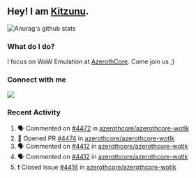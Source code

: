 ## Hey! I am [Kitzunu](https://Github.com/Kitzunu).

![Anurag's github stats](https://github-readme-stats.kitzunu.vercel.app/api?username=Kitzunu&show_icons=true)

### What do I do?

I focus on WoW Emulation at [AzerothCore](https://Github.com/AzerothCore). Come join us ;)

### Connect with me
[![](https://img.shields.io/badge/AzerothCore%20Discord-Connect%20with%20me!-green)](https://discord.com/invite/gkt4y2x)

### Recent Activity

<!--START_SECTION:activity-->
1. 🗣 Commented on [#4472](https://github.com/azerothcore/azerothcore-wotlk/issues/4472) in [azerothcore/azerothcore-wotlk](https://github.com/azerothcore/azerothcore-wotlk)
2. 💪 Opened PR [#4474](https://github.com/azerothcore/azerothcore-wotlk/pull/4474) in [azerothcore/azerothcore-wotlk](https://github.com/azerothcore/azerothcore-wotlk)
3. 🗣 Commented on [#4412](https://github.com/azerothcore/azerothcore-wotlk/issues/4412) in [azerothcore/azerothcore-wotlk](https://github.com/azerothcore/azerothcore-wotlk)
4. 🗣 Commented on [#4412](https://github.com/azerothcore/azerothcore-wotlk/issues/4412) in [azerothcore/azerothcore-wotlk](https://github.com/azerothcore/azerothcore-wotlk)
5. ❗️ Closed issue [#4416](https://github.com/azerothcore/azerothcore-wotlk/issues/4416) in [azerothcore/azerothcore-wotlk](https://github.com/azerothcore/azerothcore-wotlk)
<!--END_SECTION:activity-->
